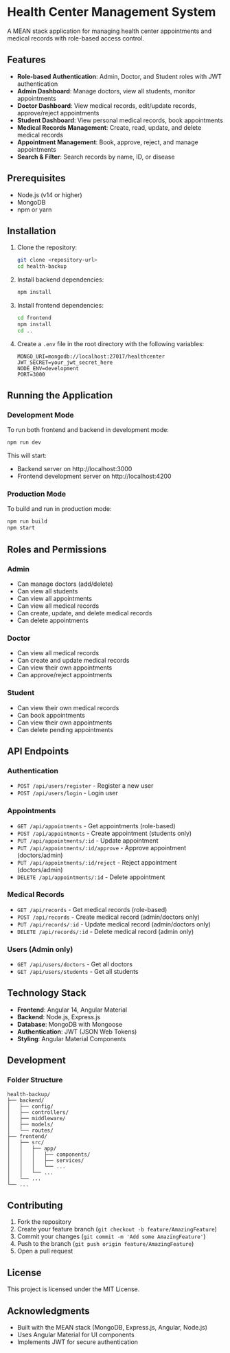 # Health Center Management System

A MEAN stack application for managing health center appointments and medical records with role-based access control.

## Features

- **Role-based Authentication**: Admin, Doctor, and Student roles with JWT authentication
- **Admin Dashboard**: Manage doctors, view all students, monitor appointments
- **Doctor Dashboard**: View medical records, edit/update records, approve/reject appointments
- **Student Dashboard**: View personal medical records, book appointments
- **Medical Records Management**: Create, read, update, and delete medical records
- **Appointment Management**: Book, approve, reject, and manage appointments
- **Search & Filter**: Search records by name, ID, or disease

## Prerequisites

- Node.js (v14 or higher)
- MongoDB
- npm or yarn

## Installation

1. Clone the repository:
   ```bash
   git clone <repository-url>
   cd health-backup
   ```

2. Install backend dependencies:
   ```bash
   npm install
   ```

3. Install frontend dependencies:
   ```bash
   cd frontend
   npm install
   cd ..
   ```

4. Create a `.env` file in the root directory with the following variables:
   ```env
   MONGO_URI=mongodb://localhost:27017/healthcenter
   JWT_SECRET=your_jwt_secret_here
   NODE_ENV=development
   PORT=3000
   ```

## Running the Application

### Development Mode

To run both frontend and backend in development mode:
```bash
npm run dev
```

This will start:
- Backend server on http://localhost:3000
- Frontend development server on http://localhost:4200

### Production Mode

To build and run in production mode:
```bash
npm run build
npm start
```

## Roles and Permissions

### Admin
- Can manage doctors (add/delete)
- Can view all students
- Can view all appointments
- Can view all medical records
- Can create, update, and delete medical records
- Can delete appointments

### Doctor
- Can view all medical records
- Can create and update medical records
- Can view their own appointments
- Can approve/reject appointments

### Student
- Can view their own medical records
- Can book appointments
- Can view their own appointments
- Can delete pending appointments

## API Endpoints

### Authentication
- `POST /api/users/register` - Register a new user
- `POST /api/users/login` - Login user

### Appointments
- `GET /api/appointments` - Get appointments (role-based)
- `POST /api/appointments` - Create appointment (students only)
- `PUT /api/appointments/:id` - Update appointment
- `PUT /api/appointments/:id/approve` - Approve appointment (doctors/admin)
- `PUT /api/appointments/:id/reject` - Reject appointment (doctors/admin)
- `DELETE /api/appointments/:id` - Delete appointment

### Medical Records
- `GET /api/records` - Get medical records (role-based)
- `POST /api/records` - Create medical record (admin/doctors only)
- `PUT /api/records/:id` - Update medical record (admin/doctors only)
- `DELETE /api/records/:id` - Delete medical record (admin only)

### Users (Admin only)
- `GET /api/users/doctors` - Get all doctors
- `GET /api/users/students` - Get all students

## Technology Stack

- **Frontend**: Angular 14, Angular Material
- **Backend**: Node.js, Express.js
- **Database**: MongoDB with Mongoose
- **Authentication**: JWT (JSON Web Tokens)
- **Styling**: Angular Material Components

## Development

### Folder Structure
```
health-backup/
├── backend/
│   ├── config/
│   ├── controllers/
│   ├── middleware/
│   ├── models/
│   └── routes/
├── frontend/
│   ├── src/
│   │   ├── app/
│   │   │   ├── components/
│   │   │   ├── services/
│   │   │   └── ...
│   │   └── ...
│   └── ...
└── ...
```

## Contributing

1. Fork the repository
2. Create your feature branch (`git checkout -b feature/AmazingFeature`)
3. Commit your changes (`git commit -m 'Add some AmazingFeature'`)
4. Push to the branch (`git push origin feature/AmazingFeature`)
5. Open a pull request

## License

This project is licensed under the MIT License.

## Acknowledgments

- Built with the MEAN stack (MongoDB, Express.js, Angular, Node.js)
- Uses Angular Material for UI components
- Implements JWT for secure authentication